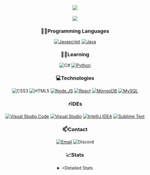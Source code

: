 <div align="center">

<h1 align="center">
  <a href="https://git.io/typing-svg">
    <img src="https://readme-typing-svg.herokuapp.com/?lines=Hello,+There!+👋;This+is+chicho.;CEO+on+Hely+Development....;&center=true&size=25">
  </a>
</h1>
  
<p align="center">
  <img src="https://lanyard.cnrad.dev/api/418087525735858208" />
</p>

### 👨‍💻Programming Languages
  [![Javascript](https://img.shields.io/badge/JavaScript-323330?style=for-the-badge&logo=javascript&logoColor=F7DF1E)](https://www.javascript.com)
  [![Java](https://img.shields.io/badge/Java-ED8B00?style=for-the-badge&logo=java&logoColor=white)](https://www.java.com)
  
### 👨‍💻Learning
  ![C#](https://img.shields.io/badge/C%23-239120?style=for-the-badge&logo=c-sharp&logoColor=white)
  [![Python](https://img.shields.io/badge/Python-FFD43B?style=for-the-badge&logo=python&logoColor=blue)](https://www.python.org)  

### 💻Technologies
  ![CSS3](https://img.shields.io/badge/CSS3-1572B6?style=for-the-badge&logo=css3&logoColor=white)
  ![HTML5](https://img.shields.io/badge/HTML5-E34F26?style=for-the-badge&logo=html5&logoColor=white)
  [![Node.JS](https://img.shields.io/badge/Node.js-339933?style=for-the-badge&logo=nodedotjs&logoColor=white)](https://nodejs.org)
  [![React](https://img.shields.io/badge/React-20232A?style=for-the-badge&logo=react&logoColor=61DAFB)](https://reactjs.org/)
  [![MongoDB](https://img.shields.io/badge/MongoDB-4EA94B?style=for-the-badge&logo=mongodb&logoColor=white)](https://www.mongodb.com)
  [![MySQL](https://img.shields.io/badge/MySQL-005C84?style=for-the-badge&logo=mysql&logoColor=white)](https://www.mysql.com)

### ⚡IDEs
  [![Visual Studio Code](https://img.shields.io/badge/Visual_Studio_Code-0078D4?style=for-the-badge&logo=visual%20studio%20code&logoColor=white)](https://code.visualstudio.com)
  [![Visual Studio](https://img.shields.io/badge/Visual_Studio-5C2D91?style=for-the-badge&logo=visual%20studio&logoColor=white)](https://visualstudio.com)
  [![IntelliJ IDEA](https://img.shields.io/badge/IntelliJIDEA-000000.svg?style=for-the-badge&logo=intellij-idea&logoColor=white)](https://www.jetbrains.com/idea)
  [![Sublime Text](https://img.shields.io/badge/sublime_text-%23575757.svg?&style=for-the-badge&logo=sublime-text&logoColor=important)](https://www.sublimetext.com)
  
### 📫Contact
  [![Email](https://img.shields.io/badge/Email-gastondalla@gmail.com-04619f?style=for-the-badge&logo=gmail&logoColor=white)](mailto:gastondalla@gmail.com)
  ![Discord](https://img.shields.io/badge/Discord-Chicho%234281-5865F2?style=for-the-badge&logo=discord&logoColor=white)
</br>  

### 📈Stats
<details>
    <summary> ⚡Detailed Stats</summary>
    <br/>

<!--START_SECTION:waka-->
![Code Time](http://img.shields.io/badge/Code%20Time-34%20hrs%2047%20mins-blue)

![Profile Views](http://img.shields.io/badge/Profile%20Views-1-blue)

**🐱 My GitHub Data** 

> 📦 36.8 kB Used in GitHub's Storage 
 > 
> 🏆 1 Contributions in the Year 2023
 > 
> 🚫 Not Opted to Hire
 > 
> 📜 8 Public Repositories 
 > 
> 🔑 6 Private Repositories 
 > 
**I'm a Night 🦉** 

```text
🌞 Morning                5 commits           █░░░░░░░░░░░░░░░░░░░░░░░░   02.46 % 
🌆 Daytime                38 commits          █████░░░░░░░░░░░░░░░░░░░░   18.72 % 
🌃 Evening                96 commits          ████████████░░░░░░░░░░░░░   47.29 % 
🌙 Night                  64 commits          ████████░░░░░░░░░░░░░░░░░   31.53 % 
```
📅 **I'm Most Productive on Tuesday** 

```text
Monday                   14 commits          ██░░░░░░░░░░░░░░░░░░░░░░░   06.90 % 
Tuesday                  50 commits          ██████░░░░░░░░░░░░░░░░░░░   24.63 % 
Wednesday                33 commits          ████░░░░░░░░░░░░░░░░░░░░░   16.26 % 
Thursday                 21 commits          ███░░░░░░░░░░░░░░░░░░░░░░   10.34 % 
Friday                   28 commits          ███░░░░░░░░░░░░░░░░░░░░░░   13.79 % 
Saturday                 31 commits          ████░░░░░░░░░░░░░░░░░░░░░   15.27 % 
Sunday                   26 commits          ███░░░░░░░░░░░░░░░░░░░░░░   12.81 % 
```


📊 **This Week I Spent My Time On** 

```text
🕑︎ Time Zone: America/Argentina/Buenos_Aires

💬 Programming Languages: 
HTML                     46 mins             ████████░░░░░░░░░░░░░░░░░   30.41 % 
YAML                     41 mins             ███████░░░░░░░░░░░░░░░░░░   27.46 % 
JavaScript               24 mins             ████░░░░░░░░░░░░░░░░░░░░░   16.42 % 
Java                     21 mins             ████░░░░░░░░░░░░░░░░░░░░░   14.42 % 
CSS                      8 mins              █░░░░░░░░░░░░░░░░░░░░░░░░   05.72 % 

🔥 Editors: 
VS Code                  1 hr 27 mins        ██████████████░░░░░░░░░░░   57.85 % 
IntelliJ                 1 hr 3 mins         ███████████░░░░░░░░░░░░░░   42.15 % 

🐱‍💻 Projects: 
helydev.com              1 hr 10 mins        ████████████░░░░░░░░░░░░░   46.81 % 
Void-1.7                 42 mins             ███████░░░░░░░░░░░░░░░░░░   27.96 % 
Blast                    20 mins             ███░░░░░░░░░░░░░░░░░░░░░░   13.44 % 
UPGRADER.CC Re-seller Web16 mins             ███░░░░░░░░░░░░░░░░░░░░░░   10.95 % 
Pulsar                   1 min               ░░░░░░░░░░░░░░░░░░░░░░░░░   00.75 % 

💻 Operating System: 
Windows                  2 hrs 31 mins       █████████████████████████   100.00 % 
```

**I Mostly Code in JavaScript** 

```text
JavaScript               8 repos             ██████████░░░░░░░░░░░░░░░   40.00 % 
Java                     6 repos             ████████░░░░░░░░░░░░░░░░░   30.00 % 
CSS                      2 repos             ██░░░░░░░░░░░░░░░░░░░░░░░   10.00 % 
C#                       1 repo              █░░░░░░░░░░░░░░░░░░░░░░░░   05.00 % 
Batchfile                1 repo              █░░░░░░░░░░░░░░░░░░░░░░░░   05.00 % 
```




 Last Updated on 23/02/2023 02:43:09 UTC
<!--END_SECTION:waka-->
</details>

